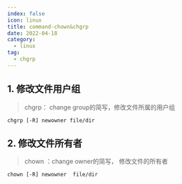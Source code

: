 ```yaml
---
index: false
icon: linux
title: command-chown&chgrp
date: 2022-04-18
category:
  - linux
tag:
  - chgrp
---
```

## 1. 修改文件用户组

> chgrp： change group的简写，修改文件所属的用户组

```
chgrp [-R] newowner file/dir
```

## 2. 修改文件所有者

> chown ：change owner的简写， 修改文件的所有者

```
chown [-R] newowner  file/dir
```
